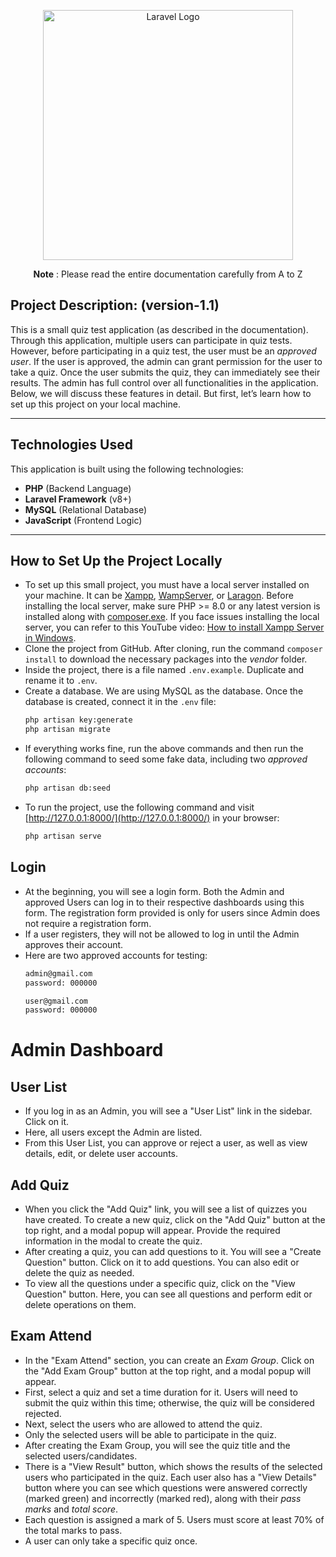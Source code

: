 <p align="center"><img src="https://quiz.konfhub.com/assets/logo-dark-ad176dfd.svg" width="400" alt="Laravel Logo"></p>

<p align="center"><b>Note</b> : Please read the entire documentation carefully from A to Z</p>

## Project Description: (version-1.1)

This is a small quiz test application (as described in the documentation). Through this application, multiple users can participate in quiz tests. However, before participating in a quiz test, the user must be an *approved user*. If the user is approved, the admin can grant permission for the user to take a quiz. Once the user submits the quiz, they can immediately see their results. The admin has full control over all functionalities in the application. Below, we will discuss these features in detail. But first, let’s learn how to set up this project on your local machine.

---

## Technologies Used

This application is built using the following technologies:

- **PHP** (Backend Language)
- **Laravel Framework** (v8+)
- **MySQL** (Relational Database)
- **JavaScript** (Frontend Logic)

---

## How to Set Up the Project Locally

- To set up this small project, you must have a local server installed on your machine. It can be [Xampp](https://www.apachefriends.org/), [WampServer](https://www.wampserver.com/en/download-wampserver-64bits/), or [Laragon](https://laragon.org/). Before installing the local server, make sure PHP >= 8.0 or any latest version is installed along with [composer.exe](https://getcomposer.org/download/). If you face issues installing the local server, you can refer to this YouTube video: [How to install Xampp Server in Windows](https://youtu.be/FG_tpCCFwOQ).
- Clone the project from GitHub. After cloning, run the command `composer install` to download the necessary packages into the *vendor* folder.
- Inside the project, there is a file named `.env.example`. Duplicate and rename it to `.env`.
- Create a database. We are using MySQL as the database. Once the database is created, connect it in the `.env` file:
    ```bash
    php artisan key:generate
    php artisan migrate
    ```
- If everything works fine, run the above commands and then run the following command to seed some fake data, including two *approved accounts*:
    ```bash
    php artisan db:seed
    ```
- To run the project, use the following command and visit [http://127.0.0.1:8000/](http://127.0.0.1:8000/) in your browser:
    ```bash
    php artisan serve
    ```

## Login

- At the beginning, you will see a login form. Both the Admin and approved Users can log in to their respective dashboards using this form. The registration form provided is only for users since Admin does not require a registration form.
- If a user registers, they will not be allowed to log in until the Admin approves their account.
- Here are two approved accounts for testing:
    ```bash
    admin@gmail.com
    password: 000000

    user@gmail.com
    password: 000000
    ```

# Admin Dashboard

## User List

- If you log in as an Admin, you will see a "User List" link in the sidebar. Click on it.
- Here, all users except the Admin are listed.
- From this User List, you can approve or reject a user, as well as view details, edit, or delete user accounts.

## Add Quiz

- When you click the "Add Quiz" link, you will see a list of quizzes you have created. To create a new quiz, click on the "Add Quiz" button at the top right, and a modal popup will appear. Provide the required information in the modal to create the quiz.
- After creating a quiz, you can add questions to it. You will see a "Create Question" button. Click on it to add questions. You can also edit or delete the quiz as needed.
- To view all the questions under a specific quiz, click on the "View Question" button. Here, you can see all questions and perform edit or delete operations on them.

## Exam Attend

- In the "Exam Attend" section, you can create an *Exam Group*. Click on the "Add Exam Group" button at the top right, and a modal popup will appear.
- First, select a quiz and set a time duration for it. Users will need to submit the quiz within this time; otherwise, the quiz will be considered rejected.
- Next, select the users who are allowed to attend the quiz.
- Only the selected users will be able to participate in the quiz.
- After creating the Exam Group, you will see the quiz title and the selected users/candidates.
- There is a "View Result" button, which shows the results of the selected users who participated in the quiz. Each user also has a "View Details" button where you can see which questions were answered correctly (marked green) and incorrectly (marked red), along with their *pass marks* and *total score*.
- Each question is assigned a mark of 5. Users must score at least 70% of the total marks to pass.
- A user can only take a specific quiz once.
